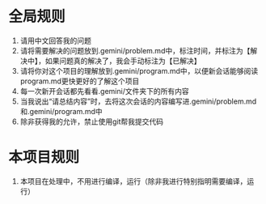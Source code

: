 # 全局规则
1. 请用中文回答我的问题
2. 请将需要解决的问题放到.gemini/problem.md中，标注时间，并标注为【解决中】，如果问题真的解决了，我会手动标注为【已解决】
3. 请将你对这个项目的理解放到.gemini/program.md中，以便新会话能够阅读program.md更快更好的了解这个项目
4. 每一次新开会话都先看看.gemini/文件夹下的所有内容
5. 当我说出“请总结内容”时，去将这次会话的内容编写进.gemini/problem.md和.gemini/program.md中
6. 除非获得我的允许，禁止使用git帮我提交代码



# 本项目规则
1. 本项目在处理中，不用进行编译，运行（除非我进行特别指明需要编译，运行）